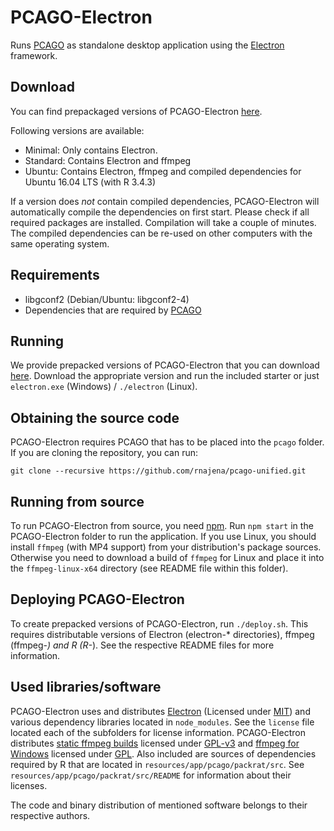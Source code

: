PCAGO-Electron
================

Runs [PCAGO](https://github.com/rnajena/pcago-unified) as standalone desktop application
using the [Electron](https://electronjs.org/) framework.

## Download

You can find prepackaged versions of PCAGO-Electron [here](https://github.com/rnajena/pcago-unified/releases).

Following versions are available:

* Minimal: Only contains Electron.
* Standard: Contains Electron and ffmpeg
* Ubuntu: Contains Electron, ffmpeg and compiled dependencies for Ubuntu 16.04 LTS (with R 3.4.3)

If a version does *not* contain compiled dependencies, PCAGO-Electron will automatically compile
the dependencies on first start. Please check if all required packages are installed.
Compilation will take a couple of minutes. The compiled dependencies can be re-used on other computers with the
same operating system.

## Requirements

* libgconf2 (Debian/Ubuntu: libgconf2-4)
* Dependencies that are required by [PCAGO](https://github.com/rnajena/pcago-unified/blob/master/src/README.md)

## Running

We provide prepacked versions of PCAGO-Electron that you can download [here](https://github.com/rnajena/pcago-unified/releases).
Download the appropriate version and run the included starter or just `electron.exe` (Windows)
/ `./electron` (Linux).

## Obtaining the source code

PCAGO-Electron requires PCAGO that has to be placed into the `pcago` folder.
If you are cloning the repository, you can run:
```
git clone --recursive https://github.com/rnajena/pcago-unified.git
```

## Running from source

To run PCAGO-Electron from source, you need [npm](https://www.npmjs.com/).
Run `npm start` in the PCAGO-Electron folder to run the application.
If you use Linux, you should install `ffmpeg` (with MP4 support) from your
distribution's package sources. Otherwise you need to download a build of `ffmpeg` for
Linux and place it into the `ffmpeg-linux-x64` directory (see README file within this folder).

## Deploying PCAGO-Electron

To create prepacked versions of PCAGO-Electron, run `./deploy.sh`. This requires distributable versions of
Electron (electron-* directories), ffmpeg (ffmpeg-*) and R (R-*). See the respective README files for
more information.

## Used libraries/software

PCAGO-Electron uses and distributes [Electron](https://electronjs.org/) (Licensed under [MIT](https://github.com/electron/electron/blob/master/LICENSE))
and various dependency libraries located in `node_modules`. See the `license` file located each of the subfolders
for license information.
PCAGO-Electron distributes [static ffmpeg builds](https://www.johnvansickle.com/ffmpeg/) licensed under
[GPL-v3](http://www.gnu.org/licenses/gpl-3.0.en.html) and [ffmpeg for Windows](http://ffmpeg.zeranoe.com/builds/)
licensed under [GPL](http://www.gnu.org/licenses/).
Also included are sources of dependencies required by R that are located in `resources/app/pcago/packrat/src`.
See `resources/app/pcago/packrat/src/README` for information about their licenses.

The code and binary distribution of mentioned software belongs to their respective authors.
